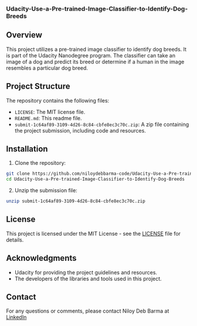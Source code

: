 ### Udacity-Use-a-Pre-trained-Image-Classifier-to-Identify-Dog-Breeds

## Overview

This project utilizes a pre-trained image classifier to identify dog breeds. It is part of the Udacity Nanodegree program. The classifier can take an image of a dog and predict its breed or determine if a human in the image resembles a particular dog breed.

## Project Structure

The repository contains the following files:

- `LICENSE`: The MIT license file.
- `README.md`: This readme file.
- `submit-1c64af89-3109-4d26-8c84-cbfe8ec3c70c.zip`: A zip file containing the project submission, including code and resources.

## Installation

1. Clone the repository:

```bash
git clone https://github.com/niloydebbarma-code/Udacity-Use-a-Pre-trained-Image-Classifier-to-Identify-Dog-Breeds.git
cd Udacity-Use-a-Pre-trained-Image-Classifier-to-Identify-Dog-Breeds
```

2. Unzip the submission file:

```bash
unzip submit-1c64af89-3109-4d26-8c84-cbfe8ec3c70c.zip
```

## License

This project is licensed under the MIT License - see the [LICENSE](LICENSE) file for details.

## Acknowledgments

- Udacity for providing the project guidelines and resources.
- The developers of the libraries and tools used in this project.

## Contact

For any questions or comments, please contact Niloy Deb Barma at [LinkedIn](https://www.linkedin.com/in/niloydebbarmacpscr)

